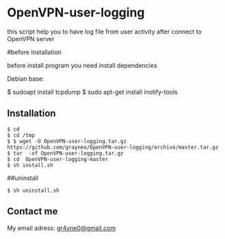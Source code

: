 # OpenVPN-user-logging
this script help you to have log file from user activity after connect to OpenVPN server <br/>

#before Installation

before install program you need install dependencies

Debian base:

$ sudoapt install tcpdump
$ sudo apt-get install inotify-tools

## Installation

	$ cd
	$ cd /tmp
	$ $ wget -O OpenVPN-user-logging.tar.gz https://github.com/grayneo/OpenVPN-user-logging/archive/master.tar.gz
	$ tar  -xf OpenVPN-user-logging.tar.gz
	$ cd  OpenVPN-user-logging-master
	$ sh install.sh

##uninstall


	$ sh uninstall.sh

## Contact me

My email adress:
gr4yne0@gmail.com





